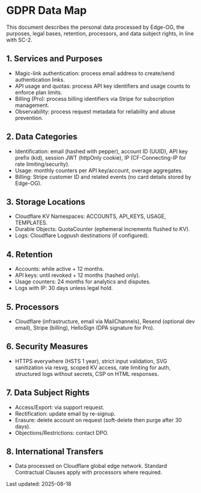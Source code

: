 # GDPR Data Map

This document describes the personal data processed by Edge-OG, the purposes, legal bases, retention, processors, and data subject rights, in line with SC-2.

## 1. Services and Purposes

- Magic-link authentication: process email address to create/send authentication links.
- API usage and quotas: process API key identifiers and usage counts to enforce plan limits.
- Billing (Pro): process billing identifiers via Stripe for subscription management.
- Observability: process request metadata for reliability and abuse prevention.

## 2. Data Categories

- Identification: email (hashed with pepper), account ID (UUID), API key prefix (kid), session JWT (httpOnly cookie), IP (CF-Connecting-IP for rate limiting/security).
- Usage: monthly counters per API key/account, overage aggregates.
- Billing: Stripe customer ID and related events (no card details stored by Edge-OG).

## 3. Storage Locations

- Cloudflare KV Namespaces: ACCOUNTS, API_KEYS, USAGE, TEMPLATES.
- Durable Objects: QuotaCounter (ephemeral increments flushed to KV).
- Logs: Cloudflare Logpush destinations (if configured).

## 4. Retention

- Accounts: while active + 12 months.
- API keys: until revoked + 12 months (hashed only).
- Usage counters: 24 months for analytics and disputes.
- Logs with IP: 30 days unless legal hold.

## 5. Processors

- Cloudflare (infrastructure, email via MailChannels), Resend (optional dev email), Stripe (billing), HelloSign (DPA signature for Pro).

## 6. Security Measures

- HTTPS everywhere (HSTS 1 year), strict input validation, SVG sanitization via resvg, scoped KV access, rate limiting for auth, structured logs without secrets, CSP on HTML responses.

## 7. Data Subject Rights

- Access/Export: via support request.
- Rectification: update email by re-signup.
- Erasure: delete account on request (soft-delete then purge after 30 days).
- Objections/Restrictions: contact DPO.

## 8. International Transfers

- Data processed on Cloudflare global edge network. Standard Contractual Clauses apply with processors where required.

Last updated: 2025-08-18

